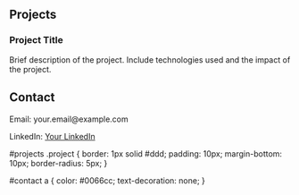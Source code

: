<section id="projects">
    <h2>Projects</h2>
    <div class="project">
        <h3>Project Title</h3>
        <p>Brief description of the project. Include technologies used and the impact of the project.</p>
    </div>
    <!-- Repeat the above div for each project -->
</section>

<section id="contact">
    <h2>Contact</h2>
    <p>Email: your.email@example.com</p>
    <p>LinkedIn: <a href="your-linkedin-url">Your LinkedIn</a></p>
</section>

#projects .project {
    border: 1px solid #ddd;
    padding: 10px;
    margin-bottom: 10px;
    border-radius: 5px;
}

#contact a {
    color: #0066cc;
    text-decoration: none;
}
